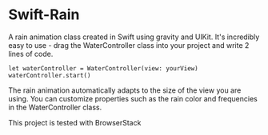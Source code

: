 # Swift-Rain
A rain animation class created in Swift using gravity and UIKit. It's incredibly easy to use - drag the WaterController class into your project and write 2 lines of code.

```
let waterController = WaterController(view: yourView)
waterController.start()
```

The rain animation automatically adapts to the size of the view you are using. You can customize properties such as the rain color and frequencies in the WaterController class.

This project is tested with BrowserStack
